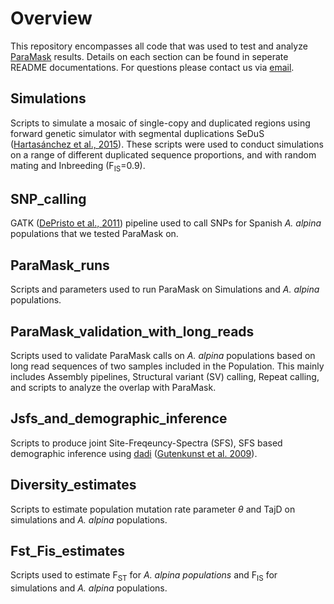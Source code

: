 # Overview
This repository encompasses all code that was used to test and analyze [ParaMask](https://github.com/Fulgione-group/ParaMask.git) results. Details on each section can be found in seperate README documentations. For questions please contact us via [email](btjeng@mpipz.mpg.de).
<br>

## Simulations

Scripts to simulate a mosaic of single-copy and duplicated regions using forward genetic simulator with segmental duplications SeDuS ([Hartasánchez et al., 2015](https://academic.oup.com/bioinformatics/article/32/1/148/1742451)). These scripts were used to conduct simulations on a range of different duplicated sequence proportions, and with random mating and Inbreeding (F<sub>IS</sub>=0.9).

## SNP_calling
GATK ([DePristo et al., 2011](https://www.nature.com/articles/ng.806)) pipeline used to call SNPs for Spanish *A. alpina* populations that we tested ParaMask on.

## ParaMask_runs
Scripts and parameters used to run ParaMask  on Simulations and *A. alpina* populations.

## ParaMask_validation_with_long_reads
Scripts used to validate ParaMask calls on *A. alpina* populations based on long read sequences of two samples included in the Population. This mainly includes Assembly pipelines, Structural variant (SV) calling, Repeat calling, and scripts to analyze the overlap with ParaMask.    

## Jsfs_and_demographic_inference
Scripts to produce joint Site-Freqeuncy-Spectra (SFS), SFS based demographic inference using [dadi](https://dadi.readthedocs.io/en/latest/) ([Gutenkunst et al. 2009](https://journals.plos.org/plosgenetics/article?id=10.1371/journal.pgen.1000695)).

## Diversity_estimates
Scripts to estimate population mutation rate parameter $\theta$ and TajD on simulations and *A. alpina* populations.

## Fst_Fis_estimates
Scripts used to estimate F<sub>ST</sub> for *A. alpina populations* and F<sub>IS</sub>  for simulations and *A. alpina* populations.
